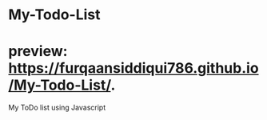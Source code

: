 # My-Todo-List
# preview:  https://furqaansiddiqui786.github.io/My-Todo-List/.
My ToDo list using Javascript
